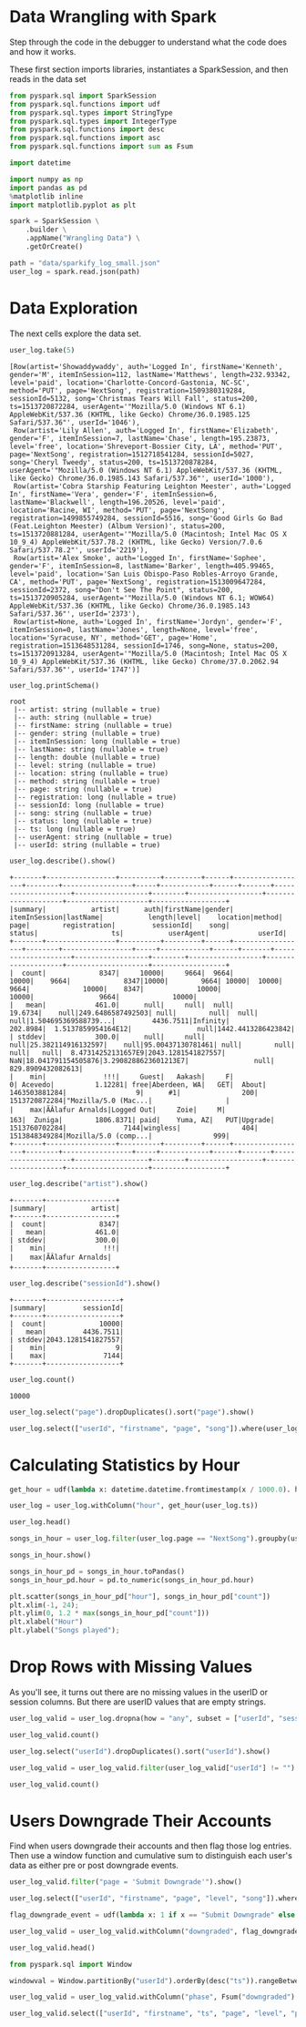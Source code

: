 
# Data Wrangling with Spark

Step through the code in the debugger to understand what the code does and how it works.

These first section imports libraries, instantiates a SparkSession, and then reads in the data set


```python
from pyspark.sql import SparkSession
from pyspark.sql.functions import udf
from pyspark.sql.types import StringType
from pyspark.sql.types import IntegerType
from pyspark.sql.functions import desc
from pyspark.sql.functions import asc
from pyspark.sql.functions import sum as Fsum

import datetime

import numpy as np
import pandas as pd
%matplotlib inline
import matplotlib.pyplot as plt
```


```python
spark = SparkSession \
    .builder \
    .appName("Wrangling Data") \
    .getOrCreate()
```


```python
path = "data/sparkify_log_small.json"
user_log = spark.read.json(path)
```

# Data Exploration 

The next cells explore the data set.


```python
user_log.take(5)
```




    [Row(artist='Showaddywaddy', auth='Logged In', firstName='Kenneth', gender='M', itemInSession=112, lastName='Matthews', length=232.93342, level='paid', location='Charlotte-Concord-Gastonia, NC-SC', method='PUT', page='NextSong', registration=1509380319284, sessionId=5132, song='Christmas Tears Will Fall', status=200, ts=1513720872284, userAgent='"Mozilla/5.0 (Windows NT 6.1) AppleWebKit/537.36 (KHTML, like Gecko) Chrome/36.0.1985.125 Safari/537.36"', userId='1046'),
     Row(artist='Lily Allen', auth='Logged In', firstName='Elizabeth', gender='F', itemInSession=7, lastName='Chase', length=195.23873, level='free', location='Shreveport-Bossier City, LA', method='PUT', page='NextSong', registration=1512718541284, sessionId=5027, song='Cheryl Tweedy', status=200, ts=1513720878284, userAgent='"Mozilla/5.0 (Windows NT 6.1) AppleWebKit/537.36 (KHTML, like Gecko) Chrome/36.0.1985.143 Safari/537.36"', userId='1000'),
     Row(artist='Cobra Starship Featuring Leighton Meester', auth='Logged In', firstName='Vera', gender='F', itemInSession=6, lastName='Blackwell', length=196.20526, level='paid', location='Racine, WI', method='PUT', page='NextSong', registration=1499855749284, sessionId=5516, song='Good Girls Go Bad (Feat.Leighton Meester) (Album Version)', status=200, ts=1513720881284, userAgent='"Mozilla/5.0 (Macintosh; Intel Mac OS X 10_9_4) AppleWebKit/537.78.2 (KHTML, like Gecko) Version/7.0.6 Safari/537.78.2"', userId='2219'),
     Row(artist='Alex Smoke', auth='Logged In', firstName='Sophee', gender='F', itemInSession=8, lastName='Barker', length=405.99465, level='paid', location='San Luis Obispo-Paso Robles-Arroyo Grande, CA', method='PUT', page='NextSong', registration=1513009647284, sessionId=2372, song="Don't See The Point", status=200, ts=1513720905284, userAgent='"Mozilla/5.0 (Windows NT 6.1; WOW64) AppleWebKit/537.36 (KHTML, like Gecko) Chrome/36.0.1985.143 Safari/537.36"', userId='2373'),
     Row(artist=None, auth='Logged In', firstName='Jordyn', gender='F', itemInSession=0, lastName='Jones', length=None, level='free', location='Syracuse, NY', method='GET', page='Home', registration=1513648531284, sessionId=1746, song=None, status=200, ts=1513720913284, userAgent='"Mozilla/5.0 (Macintosh; Intel Mac OS X 10_9_4) AppleWebKit/537.36 (KHTML, like Gecko) Chrome/37.0.2062.94 Safari/537.36"', userId='1747')]




```python
user_log.printSchema()
```

    root
     |-- artist: string (nullable = true)
     |-- auth: string (nullable = true)
     |-- firstName: string (nullable = true)
     |-- gender: string (nullable = true)
     |-- itemInSession: long (nullable = true)
     |-- lastName: string (nullable = true)
     |-- length: double (nullable = true)
     |-- level: string (nullable = true)
     |-- location: string (nullable = true)
     |-- method: string (nullable = true)
     |-- page: string (nullable = true)
     |-- registration: long (nullable = true)
     |-- sessionId: long (nullable = true)
     |-- song: string (nullable = true)
     |-- status: long (nullable = true)
     |-- ts: long (nullable = true)
     |-- userAgent: string (nullable = true)
     |-- userId: string (nullable = true)
    



```python
user_log.describe().show()
```

    +-------+-----------------+----------+---------+------+------------------+--------+-----------------+-----+------------+------+-------+--------------------+------------------+--------+------------------+--------------------+--------------------+------------------+
    |summary|           artist|      auth|firstName|gender|     itemInSession|lastName|           length|level|    location|method|   page|        registration|         sessionId|    song|            status|                  ts|           userAgent|            userId|
    +-------+-----------------+----------+---------+------+------------------+--------+-----------------+-----+------------+------+-------+--------------------+------------------+--------+------------------+--------------------+--------------------+------------------+
    |  count|             8347|     10000|     9664|  9664|             10000|    9664|             8347|10000|        9664| 10000|  10000|                9664|             10000|    8347|             10000|               10000|                9664|             10000|
    |   mean|            461.0|      null|     null|  null|           19.6734|    null|249.6486587492503| null|        null|  null|   null|1.504695369588739...|         4436.7511|Infinity|          202.8984|  1.5137859954164E12|                null|1442.4413286423842|
    | stddev|            300.0|      null|     null|  null|25.382114916132597|    null|95.00437130781461| null|        null|  null|   null|  8.47314252131657E9|2043.1281541827557|     NaN|18.041791154505876|3.2908288623601213E7|                null| 829.8909432082613|
    |    min|              !!!|     Guest|   Aakash|     F|                 0| Acevedo|          1.12281| free|Aberdeen, WA|   GET|  About|       1463503881284|                 9|      #1|               200|       1513720872284|"Mozilla/5.0 (Mac...|                  |
    |    max|ÃÂlafur Arnalds|Logged Out|     Zoie|     M|               163|  Zuniga|        1806.8371| paid|    Yuma, AZ|   PUT|Upgrade|       1513760702284|              7144|wingless|               404|       1513848349284|Mozilla/5.0 (comp...|               999|
    +-------+-----------------+----------+---------+------+------------------+--------+-----------------+-----+------------+------+-------+--------------------+------------------+--------+------------------+--------------------+--------------------+------------------+
    



```python
user_log.describe("artist").show()
```

    +-------+-----------------+
    |summary|           artist|
    +-------+-----------------+
    |  count|             8347|
    |   mean|            461.0|
    | stddev|            300.0|
    |    min|              !!!|
    |    max|ÃÂlafur Arnalds|
    +-------+-----------------+
    



```python
user_log.describe("sessionId").show()
```

    +-------+------------------+
    |summary|         sessionId|
    +-------+------------------+
    |  count|             10000|
    |   mean|         4436.7511|
    | stddev|2043.1281541827557|
    |    min|                 9|
    |    max|              7144|
    +-------+------------------+
    



```python
user_log.count()
```




    10000




```python
user_log.select("page").dropDuplicates().sort("page").show()
```


```python
user_log.select(["userId", "firstname", "page", "song"]).where(user_log.userId == "1046").collect()
```

# Calculating Statistics by Hour


```python
get_hour = udf(lambda x: datetime.datetime.fromtimestamp(x / 1000.0). hour)
```


```python
user_log = user_log.withColumn("hour", get_hour(user_log.ts))
```


```python
user_log.head()
```


```python
songs_in_hour = user_log.filter(user_log.page == "NextSong").groupby(user_log.hour).count().orderBy(user_log.hour.cast("float"))
```


```python
songs_in_hour.show()
```


```python
songs_in_hour_pd = songs_in_hour.toPandas()
songs_in_hour_pd.hour = pd.to_numeric(songs_in_hour_pd.hour)
```


```python
plt.scatter(songs_in_hour_pd["hour"], songs_in_hour_pd["count"])
plt.xlim(-1, 24);
plt.ylim(0, 1.2 * max(songs_in_hour_pd["count"]))
plt.xlabel("Hour")
plt.ylabel("Songs played");
```

# Drop Rows with Missing Values

As you'll see, it turns out there are no missing values in the userID or session columns. But there are userID values that are empty strings.


```python
user_log_valid = user_log.dropna(how = "any", subset = ["userId", "sessionId"])
```


```python
user_log_valid.count()
```


```python
user_log.select("userId").dropDuplicates().sort("userId").show()
```


```python
user_log_valid = user_log_valid.filter(user_log_valid["userId"] != "")
```


```python
user_log_valid.count()
```

# Users Downgrade Their Accounts

Find when users downgrade their accounts and then flag those log entries. Then use a window function and cumulative sum to distinguish each user's data as either pre or post downgrade events.


```python
user_log_valid.filter("page = 'Submit Downgrade'").show()
```


```python
user_log.select(["userId", "firstname", "page", "level", "song"]).where(user_log.userId == "1138").collect()
```


```python
flag_downgrade_event = udf(lambda x: 1 if x == "Submit Downgrade" else 0, IntegerType())
```


```python
user_log_valid = user_log_valid.withColumn("downgraded", flag_downgrade_event("page"))
```


```python
user_log_valid.head()
```


```python
from pyspark.sql import Window
```


```python
windowval = Window.partitionBy("userId").orderBy(desc("ts")).rangeBetween(Window.unboundedPreceding, 0)
```


```python
user_log_valid = user_log_valid.withColumn("phase", Fsum("downgraded").over(windowval))
```


```python
user_log_valid.select(["userId", "firstname", "ts", "page", "level", "phase"]).where(user_log.userId == "1138").sort("ts").collect()
```
